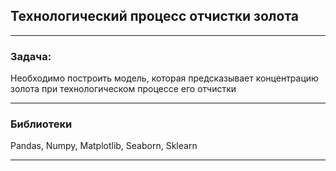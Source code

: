 ## Технологический процесс отчистки золота
---
### Задача:

Необходимо построить модель, которая предсказывает концентрацию золота при технологическом процессе его отчистки

---
### Библиотеки

Pandas, Numpy, Matplotlib, Seaborn, Sklearn

---
